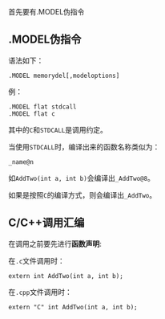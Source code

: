 首先要有.MODEL伪指令

## .MODEL伪指令

语法如下：

```
.MODEL memorydel[,modeloptions]
```

例：

```
.MODEL flat stdcall
.MODEL flat c
```

其中的`C`和`STDCALL`是调用约定。

当使用`STDCALL`时，编译出来的函数名称类似为：

```
_name@n
```

如`AddTwo(int a, int b)`会编译出`_AddTwo@8`。


如果是按照`C`的编译方式，则会编译出`_AddTwo`。

## C/C++调用汇编

在调用之前要先进行**函数声明**:

在`.c`文件调用时：

```
extern int AddTwo(int a, int b);
```

在`.cpp`文件调用时：

```
extern "C" int AddTwo(int a, int b);
```

